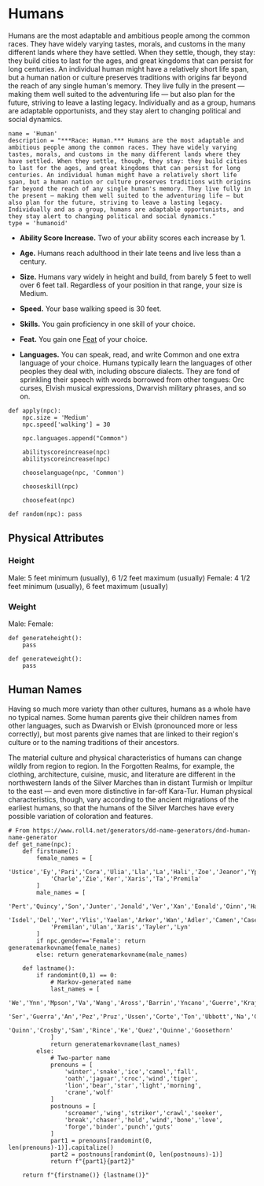 # Humans
Humans are the most adaptable and ambitious people among the common races. They have widely varying tastes, morals, and customs in the many different lands where they have settled. When they settle, though, they stay: they build cities to last for the ages, and great kingdoms that can persist for long centuries. An individual human might have a relatively short life span, but a human nation or culture preserves traditions with origins far beyond the reach of any single human's memory. They live fully in the present — making them well suited to the adventuring life — but also plan for the future, striving to leave a lasting legacy. Individually and as a group, humans are adaptable opportunists, and they stay alert to changing political and social dynamics.

```
name = 'Human'
description = "***Race: Human.*** Humans are the most adaptable and ambitious people among the common races. They have widely varying tastes, morals, and customs in the many different lands where they have settled. When they settle, though, they stay: they build cities to last for the ages, and great kingdoms that can persist for long centuries. An individual human might have a relatively short life span, but a human nation or culture preserves traditions with origins far beyond the reach of any single human's memory. They live fully in the present — making them well suited to the adventuring life — but also plan for the future, striving to leave a lasting legacy. Individually and as a group, humans are adaptable opportunists, and they stay alert to changing political and social dynamics."
type = 'humanoid'
```

* **Ability Score Increase.** Two of your ability scores each increase by 1.

* **Age.** Humans reach adulthood in their late teens and live less than a century.

* **Size.** Humans vary widely in height and build, from barely 5 feet to well over 6 feet tall. Regardless of your position in that range, your size is Medium.

* **Speed.** Your base walking speed is 30 feet.

* **Skills.** You gain proficiency in one skill of your choice.

* **Feat.** You gain one [Feat](../../Feats/) of your choice.

* **Languages.** You can speak, read, and write Common and one extra language of your choice. Humans typically learn the languages of other peoples they deal with, including obscure dialects. They are fond of sprinkling their speech with words borrowed from other tongues: Orc curses, Elvish musical expressions, Dwarvish military phrases, and so on.

```
def apply(npc):
    npc.size = 'Medium'
    npc.speed['walking'] = 30

    npc.languages.append("Common")

    abilityscoreincrease(npc)
    abilityscoreincrease(npc)

    chooselanguage(npc, 'Common')

    chooseskill(npc)

    choosefeat(npc)

def random(npc): pass
```

## Physical Attributes

### Height
Male: 5 feet minimum (usually), 6 1/2 feet maximum (usually)
Female: 4 1/2 feet minimum (usually), 6 feet maximum (usually)

### Weight
Male:
Female:

```    
def generateheight():
    pass

def generateweight():
    pass
```

## Human Names
Having so much more variety than other cultures, humans as a whole have no typical names. Some human parents give their children names from other languages, such as Dwarvish or Elvish (pronounced more or less correctly), but most parents give names that are linked to their region's culture or to the naming traditions of their ancestors.

The material culture and physical characteristics of humans can change wildly from region to region. In the Forgotten Realms, for example, the clothing, architecture, cuisine, music, and literature are different in the northwestern lands of the Silver Marches than in distant Turmish or Impiltur to the east — and even more distinctive in far-off Kara-Tur. Human physical characteristics, though, vary according to the ancient migrations of the earliest humans, so that the humans of the Silver Marches have every possible variation of coloration and features.

```
# From https://www.roll4.net/generators/dd-name-generators/dnd-human-name-generator
def get_name(npc):
    def firstname():
        female_names = [
            'Ustice','Ey','Pari','Cora','Ulia','Lla','La','Hali','Zoe','Jeanor','Ypri',
            'Charle','Zie','Ker','Xaris','Ta','Premila'
        ]
        male_names = [
            'Pert','Quincy','Son','Junter','Jonald','Ver','Xan','Eonald','Oinn','Hannon',
            'Isdel','Del','Yer','Ylis','Yaelan','Arker','Wan','Adler','Camen','Caseer',
            'Premilan','Ulan','Xaris','Tayler','Lyn'
        ]
        if npc.gender=='Female': return generatemarkovname(female_names)
        else: return generatemarkovname(male_names)
    
    def lastname():
        if randomint(0,1) == 0:
            # Markov-generated name
            last_names = [
                'We','Ynn','Mpson','Va','Wang','Aross','Barrin','Yncano','Guerre','Krajas',
                'Ser','Guerra','An','Pez','Pruz','Ussen','Corte','Ton','Ubbott','Na','Gers',
                'Quinn','Crosby','Sam','Rince','Ke','Quez','Quinne','Goosethorn'
            ]
            return generatemarkovname(last_names)
        else:
            # Two-parter name
            prenouns = [
                'winter','snake','ice','camel','fall',
                'oath','jaguar','croc','wind','tiger',
                'lion','bear','star','light','morning',
                'crane','wolf'
            ]
            postnouns = [
                'screamer','wing','striker','crawl','seeker',
                'break','chaser','hold','wind','bone','love',
                'forge','binder','punch','guts'
            ]
            part1 = prenouns[randomint(0, len(prenouns)-1)].capitalize()
            part2 = postnouns[randomint(0, len(postnouns)-1)]
            return f"{part1}{part2}"

    return f"{firstname()} {lastname()}" 
```
